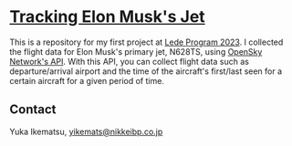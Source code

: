# [Tracking Elon Musk's Jet](https://yikemats.github.io/project1/)

This is a repository for my first project at [Lede Program 2023](https://ledeprogram.com/). I collected the flight data for Elon Musk's primary jet, N628TS, using [OpenSky Network's API](https://openskynetwork.github.io/opensky-api/rest.html). With this API, you can collect flight data such as departure/arrival airport and the time of the aircraft's first/last seen for a certain aircraft for a given period of time.


## Contact

Yuka Ikematsu, [yikemats@nikkeibp.co.jp](mailto:yikemats@nikkeibp.co.jp)

